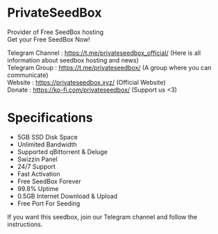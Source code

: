 # PrivateSeedBox
Provider of Free SeedBox hosting<br>
Get your Free SeedBox Now!<br>

Telegram Channel : https://t.me/privateseedbox_official/ (Here is all information about seedbox hosting and news)<br>
Telegram Group   : https://t.me/privateseedbox/ (A group where you can communicate)<br>
Website          : https://privateseedbox.xyz/ (Official Website)<br>
Donate           : https://ko-fi.com/privateseedbox/ (Support us <3)

# Specifications
- 5GB SSD Disk Space
- Unlimited Bandwidth
- Supported qBittorrent & Deluge
- Swizzin Panel
- 24/7 Support
- Fast Activation
- Free SeedBox Forever
- 99.8% Uptime
- 0.5GB Internet Download & Upload
- Free Port For Seeding

If you want this seedbox, join our Telegram channel and follow the instructions.
